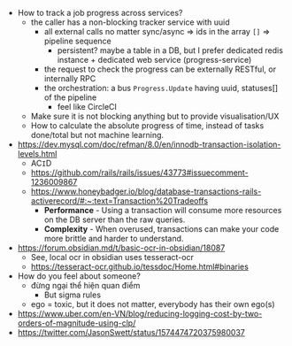 - How to track a job progress across services?
	- the caller has a non-blocking tracker service with uuid 
		- all external calls no matter sync/async => ids in the array `[]` => pipeline sequence
			- persistent? maybe a table in a DB, but I prefer dedicated redis instance + dedicated web service (progress-service)
		- the request to check the progress can be externally RESTful, or internally RPC
		- the orchestration: a bus `Progress.Update` having uuid, statuses[] of the pipeline
			- feel like CircleCI
	- Make sure it is not blocking anything but to provide visualisation/UX
	- How to calculate the absolute progress of time, instead of tasks done/total but not machine learning.
- https://dev.mysql.com/doc/refman/8.0/en/innodb-transaction-isolation-levels.html
	- AC`I`D
	- https://github.com/rails/rails/issues/43773#issuecomment-1236009867 
	- https://www.honeybadger.io/blog/database-transactions-rails-activerecord/#:~:text=Transaction%20Tradeoffs
		- **Performance** - Using a transaction will consume more resources on the DB server than the raw queries.
		- **Complexity** - When overused, transactions can make your code more brittle and harder to understand.
- https://forum.obsidian.md/t/basic-ocr-in-obsidian/18087
	- See, local ocr in obsidian uses tesseract-ocr
	- https://tesseract-ocr.github.io/tessdoc/Home.html#binaries
- How do you feel about someone?
	- đừng ngại thể hiện quan điểm
		- But sigma rules
	- ego = toxic, but it does not matter, everybody has their own ego(s)
- https://www.uber.com/en-VN/blog/reducing-logging-cost-by-two-orders-of-magnitude-using-clp/
- https://twitter.com/JasonSwett/status/1574474720375980037